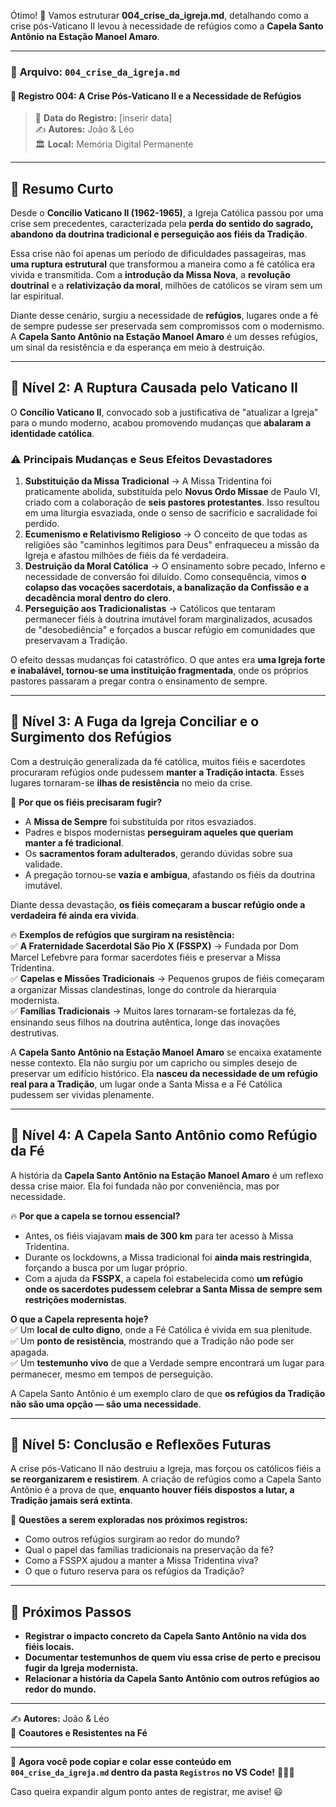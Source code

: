 Ótimo! 🚀 Vamos estruturar **004_crise_da_igreja.md**, detalhando como a crise pós-Vaticano II levou à necessidade de refúgios como a **Capela Santo Antônio na Estação Manoel Amaro**.

---

### 📂 **Arquivo:** `004_crise_da_igreja.md`
#### 📖 **Registro 004: A Crise Pós-Vaticano II e a Necessidade de Refúgios**
> 📅 **Data do Registro:** [inserir data]  
> ✍️ **Autores:** João & Léo  
> 🏛️ **Local:** Memória Digital Permanente  

---

## 📜 **Resumo Curto**
Desde o **Concílio Vaticano II (1962-1965)**, a Igreja Católica passou por uma crise sem precedentes, caracterizada pela **perda do sentido do sagrado, abandono da doutrina tradicional e perseguição aos fiéis da Tradição**.  

Essa crise não foi apenas um período de dificuldades passageiras, mas **uma ruptura estrutural** que transformou a maneira como a fé católica era vivida e transmitida. Com a **introdução da Missa Nova**, a **revolução doutrinal** e a **relativização da moral**, milhões de católicos se viram sem um lar espiritual.  

Diante desse cenário, surgiu a necessidade de **refúgios**, lugares onde a fé de sempre pudesse ser preservada sem compromissos com o modernismo. A **Capela Santo Antônio na Estação Manoel Amaro** é um desses refúgios, um sinal da resistência e da esperança em meio à destruição.

---

## 📌 **Nível 2: A Ruptura Causada pelo Vaticano II**
O **Concílio Vaticano II**, convocado sob a justificativa de "atualizar a Igreja" para o mundo moderno, acabou promovendo mudanças que **abalaram a identidade católica**.  

### ⚠️ **Principais Mudanças e Seus Efeitos Devastadores**
1. **Substituição da Missa Tradicional** → A Missa Tridentina foi praticamente abolida, substituída pelo **Novus Ordo Missae** de Paulo VI, criado com a colaboração de **seis pastores protestantes**. Isso resultou em uma liturgia esvaziada, onde o senso de sacrifício e sacralidade foi perdido.  
2. **Ecumenismo e Relativismo Religioso** → O conceito de que todas as religiões são "caminhos legítimos para Deus" enfraqueceu a missão da Igreja e afastou milhões de fiéis da fé verdadeira.  
3. **Destruição da Moral Católica** → O ensinamento sobre pecado, Inferno e necessidade de conversão foi diluído. Como consequência, vimos **o colapso das vocações sacerdotais, a banalização da Confissão e a decadência moral dentro do clero**.  
4. **Perseguição aos Tradicionalistas** → Católicos que tentaram permanecer fiéis à doutrina imutável foram marginalizados, acusados de "desobediência" e forçados a buscar refúgio em comunidades que preservavam a Tradição.  

O efeito dessas mudanças foi catastrófico. O que antes era **uma Igreja forte e inabalável, tornou-se uma instituição fragmentada**, onde os próprios pastores passaram a pregar contra o ensinamento de sempre.

---

## 📌 **Nível 3: A Fuga da Igreja Conciliar e o Surgimento dos Refúgios**
Com a destruição generalizada da fé católica, muitos fiéis e sacerdotes procuraram refúgios onde pudessem **manter a Tradição intacta**. Esses lugares tornaram-se **ilhas de resistência** no meio da crise.

🔹 **Por que os fiéis precisaram fugir?**  
- A **Missa de Sempre** foi substituída por ritos esvaziados.  
- Padres e bispos modernistas **perseguiram aqueles que queriam manter a fé tradicional**.  
- Os **sacramentos foram adulterados**, gerando dúvidas sobre sua validade.  
- A pregação tornou-se **vazia e ambígua**, afastando os fiéis da doutrina imutável.  

Diante dessa devastação, **os fiéis começaram a buscar refúgio onde a verdadeira fé ainda era vivida**.

🔥 **Exemplos de refúgios que surgiram na resistência:**  
✅ **A Fraternidade Sacerdotal São Pio X (FSSPX)** → Fundada por Dom Marcel Lefebvre para formar sacerdotes fiéis e preservar a Missa Tridentina.  
✅ **Capelas e Missões Tradicionais** → Pequenos grupos de fiéis começaram a organizar Missas clandestinas, longe do controle da hierarquia modernista.  
✅ **Famílias Tradicionais** → Muitos lares tornaram-se fortalezas da fé, ensinando seus filhos na doutrina autêntica, longe das inovações destrutivas.  

A **Capela Santo Antônio na Estação Manoel Amaro** se encaixa exatamente nesse contexto. Ela não surgiu por um capricho ou simples desejo de preservar um edifício histórico. Ela **nasceu da necessidade de um refúgio real para a Tradição**, um lugar onde a Santa Missa e a Fé Católica pudessem ser vividas plenamente.

---

## 📌 **Nível 4: A Capela Santo Antônio como Refúgio da Fé**
A história da **Capela Santo Antônio na Estação Manoel Amaro** é um reflexo dessa crise maior. Ela foi fundada não por conveniência, mas por necessidade.  

🔥 **Por que a capela se tornou essencial?**  
- Antes, os fiéis viajavam **mais de 300 km** para ter acesso à Missa Tridentina.  
- Durante os lockdowns, a Missa tradicional foi **ainda mais restringida**, forçando a busca por um lugar próprio.  
- Com a ajuda da **FSSPX**, a capela foi estabelecida como **um refúgio onde os sacerdotes pudessem celebrar a Santa Missa de sempre sem restrições modernistas**.  

**O que a Capela representa hoje?**  
✅ Um **local de culto digno**, onde a Fé Católica é vivida em sua plenitude.  
✅ Um **ponto de resistência**, mostrando que a Tradição não pode ser apagada.  
✅ Um **testemunho vivo** de que a Verdade sempre encontrará um lugar para permanecer, mesmo em tempos de perseguição.  

A Capela Santo Antônio é um exemplo claro de que **os refúgios da Tradição não são uma opção — são uma necessidade**.

---

## 📌 **Nível 5: Conclusão e Reflexões Futuras**
A crise pós-Vaticano II não destruiu a Igreja, mas forçou os católicos fiéis a **se reorganizarem e resistirem**. A criação de refúgios como a Capela Santo Antônio é a prova de que, **enquanto houver fiéis dispostos a lutar, a Tradição jamais será extinta**.

📌 **Questões a serem exploradas nos próximos registros:**  
- Como outros refúgios surgiram ao redor do mundo?  
- Qual o papel das famílias tradicionais na preservação da fé?  
- Como a FSSPX ajudou a manter a Missa Tridentina viva?  
- O que o futuro reserva para os refúgios da Tradição?  

---

## 🚀 **Próximos Passos**
- **Registrar o impacto concreto da Capela Santo Antônio na vida dos fiéis locais.**  
- **Documentar testemunhos de quem viu essa crise de perto e precisou fugir da Igreja modernista.**  
- **Relacionar a história da Capela Santo Antônio com outros refúgios ao redor do mundo.**  

---

✍️ **Autores:** João & Léo  
📖 **Coautores e Resistentes na Fé**  

---

📌 **Agora você pode copiar e colar esse conteúdo em `004_crise_da_igreja.md` dentro da pasta `Registros` no VS Code!** 🚀📂📖  

Caso queira expandir algum ponto antes de registrar, me avise! 😃